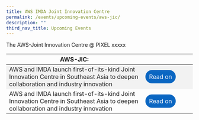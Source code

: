 ```yaml
---
title: AWS IMDA Joint Innovation Centre
permalink: /events/upcoming-events/aws-jic/
description: ""
third_nav_title: Upcoming Events
---
```

The AWS-Joint Innovation Centre @ PIXEL xxxxx 




<table>
	<thead>
    <tr>
      <th>AWS-JIC:</th>
			<th style="width: 120px;"></th>
    </tr>
  </thead>
  <tbody><tr>
		</tr><tr style="background-color: #f2f2f2;">
      <td>AWS and IMDA launch first-of-its-kind Joint Innovation Centre in Southeast Asia to deepen collaboration and industry innovation</td>
			<td><a href="https://aws-saasxccelerateximda-chapter.splashthat.com/?trk=d60a4470-afcb-45c2-a2d8-23582ce4ebf9&amp;sc_channel=em" target="_blank" style="background-color: #0A66C2; color: white; text-decoration: none; border-radius: 100px; padding-left: 10px; padding-right: 10px; padding-top:8px; padding-bottom:8px">Read on</a></td>
  </tr>
	<tr>
		<td>AWS and IMDA launch first-of-its-kind Joint Innovation Centre in Southeast Asia to deepen collaboration and industry innovation</td>
			<td><a href="https://aws-saasxccelerateximda-chapter.splashthat.com/?trk=d60a4470-afcb-45c2-a2d8-23582ce4ebf9&amp;sc_channel=em" target="_blank" style="background-color: #0A66C2; color: white; text-decoration: none; border-radius: 100px; padding-left: 10px; padding-right: 10px; padding-top:8px; padding-bottom:8px">Read on</a></td>
  </tr>
</tbody></table>